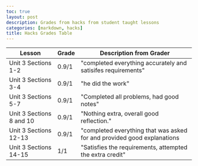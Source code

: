```yaml
---
toc: true
layout: post
description: Grades from hacks from student taught lessons
categories: [markdown, hacks]
title: Hacks Grades Table
---
```


|Lesson|Grade|Description from Grader|
|---|---|---|
|Unit 3 Sections 1-2|0.9/1|"completed everything accurately and satisifes requirements"|
|Unit 3 Sections 3-4|0.9/1|"he did the work"|
|Unit 3 Sections 5-7|0.9/1|"Completed all problems, had good notes"|
|Unit 3 Sections 8 and 10|0.9/1|"Nothing extra, overall good reflection."|
|Unit 3 Sections 12-13|0.9/1|"completed everything that was asked for and provided good explanations|
|Unit 3 Sections 14-15|1/1|"Satisfies the requirements, attempted the extra credit"|
